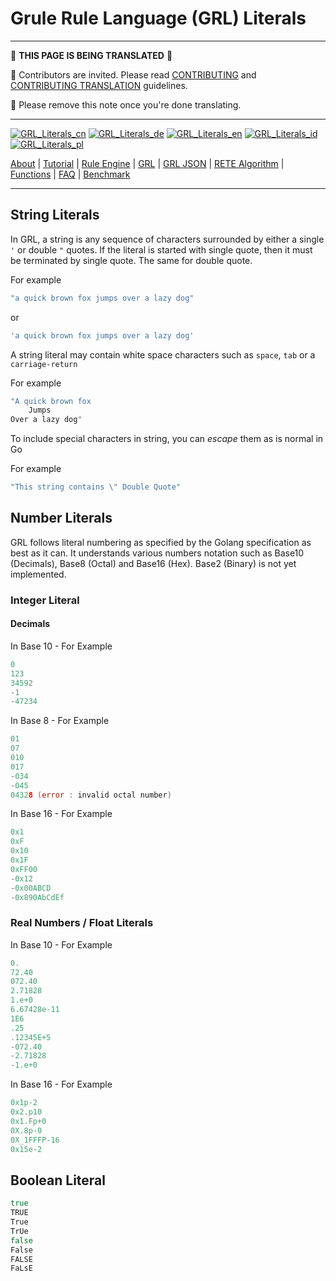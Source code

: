 # Grule Rule Language (GRL) Literals

---

:construction:
__THIS PAGE IS BEING TRANSLATED__
:construction:

:construction_worker: Contributors are invited. Please read [CONTRIBUTING](../../CONTRIBUTING.md) and [CONTRIBUTING TRANSLATION](../CONTRIBUTING_TRANSLATION.md) guidelines.

:vulcan_salute: Please remove this note once you're done translating.

---


[![GRL_Literals_cn](https://github.com/yammadev/flag-icons/blob/master/png/CN.png?raw=true)](../cn/GRL_Literals_cn.md)
[![GRL_Literals_de](https://github.com/yammadev/flag-icons/blob/master/png/DE.png?raw=true)](../de/GRL_Literals_de.md)
[![GRL_Literals_en](https://github.com/yammadev/flag-icons/blob/master/png/GB.png?raw=true)](../en/GRL_Literals_en.md)
[![GRL_Literals_id](https://github.com/yammadev/flag-icons/blob/master/png/ID.png?raw=true)](../id/GRL_Literals_id.md)
[![GRL_Literals_pl](https://github.com/yammadev/flag-icons/blob/master/png/PL.png?raw=true)](../pl/GRL_Literals_pl.md)

[About](About_de.md) | [Tutorial](Tutorial_de.md) | [Rule Engine](RuleEngine_de.md) | [GRL](GRL_de.md) | [GRL JSON](GRL_JSON_de.md) | [RETE Algorithm](RETE_de.md) | [Functions](Function_de.md) | [FAQ](FAQ_de.md) | [Benchmark](Benchmarking_de.md)

---

## String Literals

In GRL, a string is any sequence of characters surrounded by either a single `'` or double `"` quotes.
If the literal is started with single quote, then it must be terminated by single quote. The same for double quote.

For example

```go
"a quick brown fox jumps over a lazy dog"
```

or

```go
'a quick brown fox jumps over a lazy dog'
```

A string literal may contain white space characters such as `space`, `tab` or a
`carriage-return`

For example

```go
"A quick brown fox
    Jumps
Over a lazy dog"
```

To include special characters in string, you can *escape* them as is normal in Go

For example

```go
"This string contains \" Double Quote"
```

## Number Literals

GRL follows literal numbering as specified by the Golang specification as best
as it can. It understands various numbers notation such as
Base10 (Decimals), Base8 (Octal) and Base16 (Hex). Base2 (Binary) is not yet implemented.

### Integer Literal

#### Decimals

In Base 10 - For Example

```go
0
123
34592
-1
-47234
```

In Base 8 - For Example

```go
01
07
010
017
-034
-045
04328 (error : invalid octal number)
```

In Base 16 - For Example

```go
0x1
0xF
0x10
0x1F
0xFF00
-0x12
-0x00ABCD
-0x890AbCdEf
```

### Real Numbers / Float Literals

In Base 10 - For Example

```go
0.
72.40
072.40
2.71828
1.e+0
6.67428e-11
1E6
.25
.12345E+5
-072.40
-2.71828
-1.e+0
```

In Base 16 - For Example

```go
0x1p-2 
0x2.p10
0x1.Fp+0
0X.8p-0
0X_1FFFP-16
0x15e-2
```

## Boolean Literal

```go
true
TRUE
True
TrUe
false
False
FALSE
FaLsE
```
